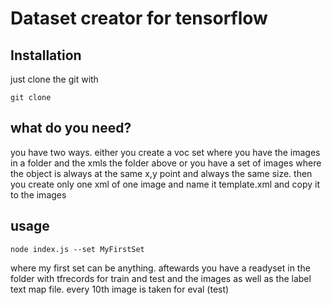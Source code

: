 # Dataset creator for tensorflow

## Installation

just clone the git with

`git clone`

## what do you need?

you have two ways. either you create a voc set where you have the images in a folder and the xmls the folder above or you have a set of images where the object is always at the same x,y point and always the same size. then you create only one xml of one image and name it template.xml and copy it to the images 

## usage

`node index.js --set MyFirstSet`

where my first set can be anything. aftewards you have a readyset in the folder with tfrecords for train and test and the images as well as the label text map file. every 10th image is taken for eval (test)

